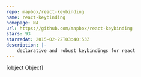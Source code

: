 ```yaml
---
repo: mapbox/react-keybinding
name: react-keybinding
homepage: NA
url: https://github.com/mapbox/react-keybinding
stars: 93
starredAt: 2015-02-22T03:40:53Z
description: |-
    declarative and robust keybindings for react
---
```


[object Object]
